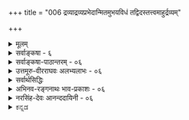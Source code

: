 +++
title = "006 द्रव्याद्रव्यप्रभेदान्मितमुभयविधं तद्विदस्तत्त्वमाहुर्द्रव्यम्"

+++
<details><summary>मूलम्</summary>

द्रव्याद्रव्यप्रभेदान्मितमुभयविधं तद्विदस्तत्त्वमाहुर्द्रव्यं द्वेधा विभक्तं जडमजडमिति प्राच्यमव्यक्तकालौ ।  
अन्त्यं प्रत्यक् पराक् च प्रथममुभयधा तत्र जीवेशभेदान्नित्या भूतिर्मतिश्चेत्यपरमिह जडामादिमां केचिदाहुः ॥ ६ ॥
</details>

<details><summary>सर्वाङ्कषा - ६</summary>

'उद्देशो लक्षणं परीक्षा च' इत्युक्तक्रमेण प्रथममुद्देशमाहद्रव्येत्यादिना । नाम्ना पदार्थसंकीर्तनम् उद्देशः । तस्य विभागपूर्वकत्वाद्विभागमाह - द्रव्येत्यादि । **तद्विदः** = तत्त्वविदः, तत्त्वं द्रव्याद्रव्यभेदात् उभयविधं **मितं** = प्रमितम् आहुः । तत्र द्रव्यं जडम्, अजडम् इति द्वेधा विभक्तम् । तत्र **प्राच्यम्** = आद्यम् तत्त्वार (अबाधितं वस्तु) 

द्रव्यम् (अवस्थाश्रयः) 

जडम् ( परत एव भासमानत्वम्) 

प्रकृतिः 

कालः 

अजडम् ( स्वतो भासमानत्वम्) 

प्रत्यक् 

पराक् 

(स्वस्मै भासमानत्वम्) (परस्मा एव भासमानत्वम्) 

जीवः ईश्वरः नित्यविभूतिः धर्मभूतज्ञानम् 

अद्रव्यम् (द्रव्याश्रितम्) 

सत्त्वम्, रज, तमः, शब्दः, स्पर्शः, रूपम्, 

रसः, गन्धः, संयोगः, शक्तिः 



[[10]]

अन्त्यं प्रत्यक् पराक् च प्रथममुभयधा तत्र जीवेशभेदात् 

नित्या भूतिर्मतिश्चेत्यपरमिह जडामादिमां केचिदाहुः ॥6॥ 

जडद्रव्यम् **अव्यक्तकालौ=अव्यक्तम्** = प्रकृतिः, कालश्च इति द्वेधा विभक्तम् । **अन्त्यम्** =अजडं द्रव्येभ् प्रत्यक् पराक् इति द्वेधा विभक्तम् । **प्रथमम्** = प्रत्यक् द्रव्यंम् **जीवेशभेदात्** = जीवः ईश्वरः इति भेदात् उभयथा विभक्तम्। **अपरं** = पराक् द्रव्यंम् नित्या भूतिः **मतिश्चेति** = 'नित्यविभूतिः ' 'धर्मभूतज्ञानम्' इति द्वेधा विभक्तम् । इह पराग्विषये, केचित् एकदेशिनः **आदिमाम्** = 'नित्या भूतिर्मतिश्चेत्यत्र आदिमांम् नित्यविभूतिं जडामाहुः । वस्तुतस्तु सा अजडैव । एतत्तत्त्वं स्वावसरे ( नायक. 62) विस्तरेण भविष्यति ॥ 

ननु कोऽयं विभागः 'द्रव्यम्, अद्रव्यम्' इति । एवं सति 'घटः, घटभिन्नश्चेति पदार्थो द्विविधः ' इत्यपि विभक्तुं शक्यम् । अतोऽकिञ्चित्करोऽयं विभागः (सा. वि.) इति चेत्, सहस्रसंवत्सरेभ्यः पूर्वतनां स्थितिं न जानन्नधिक्षिपसि त्वम् । देवेन स्वयं वृतैरप्याचायैरभिर्न नूतनः कश्चित्सिद्धान्तः प्रवर्तितः, किन्तु भगवद्रामानुजसिद्धान्तस्यैव स्थूणानिखनवत्स्थापनं कृतम् । भगवद्रामानुजैरपि न नूतनस्सिद्धान्तः प्राकाशि। प्राचीनं वृत्तिकारमतमेव नाथमुन्यादिसंमतं पुनः स्थापितम् । हैतुकैः किल बौद्धैः, तदनुयायिभिः निर्विशेषवादिभिश्च 'व्यासो हासपदीकृतः परिहृतः प्राचेतसचेतसः क्षिप्तः केलिशुकः शुकस्स च मुधा बाधाय बोधायनः ' ( यति. 65 ) इत्युक्तरीत्या श्रुतिस्मृतीतिहासपुराणादयो ग्रन्थाः भगवद्भभक्तिवर्धकाः अर्थशून्याः कृताः । सविशेषवादस्थापनार्थमेवागतं शारीरकसूत्रप्रस्थानमपि निर्विशेषपरं व्याख्यातम् । परमात्मनः गुणविग्रहविभूतयो निरस्ताः । निर्गुणत्वात् स्तुतिर्नष्टा, निराकारत्वात् ध्यानार्चनादिकं गतम्, निर्विशेषत्वात् भगवतो दयावात्सल्यादिकमुत्सारितम् । अतः जगदेव मार्गालाभात् दिग्भ्रान्तं यदाभूत्, तदा निर्विशेषवादप्रतिकोटितया सविशेषवादः सुदृढं स्थापनीयोऽभूत् । एतदर्थमेव श्रीभाष्यमवतारितं भगवद्रामानुजमुनिभिः । श्रीभाष्यस्य परमोद्देशः सविशेषवादस्थापनमेव । अत एव तैः स्वनिर्याणसमये श्रीभाष्याध्ययनाध्यापनमेव स्वशिष्यैः प्रथमकर्तव्यतयाऽऽदिष्टमिति तदीयचरित्रे प्राचीनैः स्पष्टमुदलेखि । एवं भगवद्रामानुजैस्सविशेषवादस्थापनेऽपि तत्समनन्तरकाल एव निस्तुलानामपौरुषेयवाणीनां बौद्धागमानां चाविशेषमेव पश्यता ज्ञानविज्ञानभेदमजानता बौद्धवासनावासितचेतसा केवलहैतुकेन खण्डनकारेण भस्मीकृते सर्वस्मिन्, वेदमार्ग एवार्थशून्ये सञ्जाते, केवलं श्रीभाष्यपठनेन को वा लाभः स्यात्! अतः प्रथमं भगवतः दयावात्सल्यादिकल्याणगुणेषु, ध्यानार्चनप्रणामाद्याचारेषु, भगवद्दिव्यमङ्गलमूर्तिषु च यदि श्रद्धापूर्विका मतिरावश्यकी, तर्हि 'ब्रह्म न निर्विशेषम्, किन्तु सविशेषमेव ' इति ब्रह्मणः सविशेषत्ववादः प्रथममाश्रयणीयः । विशेषाश्च ब्रह्मणि गुणविग्रहविभूतयः । ब्रह्मणः सगुणत्वेन स्तुतीनामर्थवत्ता, दिव्यमङ्गलविग्रहवत्त्वेन ध्यानार्चनप्रणामादीनामवकाशलाभः, नानाविधभगवद्वैभवानां परिचयेन 'एतां विभूति योगं च मम यो वेत्ति तत्त्वतः । सोऽविकम्प्येन योगेन युज्यते नात्र संशयः ॥ (गी.10-7) इत्युक्तक्रमेण भक्तियोगस्य पोषणं च भवति । एतत्त्रयमन्तरा साधनादिकं कथं भवेन्मनुजानाम् । अतः ब्रह्मणस्सविशेषवादे श्रद्धा प्रथममास्थेया । तद्दृष्ट्या 'द्रव्यम्, द्रव्याश्रितं चेत्येवं तत्त्वं द्विविधम्' इति प्रदर्शनार्थमेवैवं विभागः कृतः । एवं विभागेन को लाभः ? इति प्रश्नस्योत्तरं स्वयमेवाद्रव्यसरस्यारम्भे 

7. 

[[11]]

[ द्रव्यादीनां लक्षणानि ] 

तत्र द्रव्यं दशावत् प्रकृतिरिह गुणैस्सत्त्वपूर्वैरुपेता 



कालोऽब्दाद्याकृतिस्स्यादणुरवगतिमान् जीव ईशोऽन्य आत्मा । वक्ष्यत्याचार्यः । एवं ‘द्रव्यम्, गुणश्च' इत्येव कुतो न विभक्तमिति चेत्, गुणपदं साङ्केतिकं जातं पण्डि - तानाम् । गुणगुणिनोरभेदवादोऽपि केषाञ्चित् । अतस्सर्वथा द्रव्यप्रतिकोटिभूततया सर्वसंग्रहार्थमेव विभागः प्रादर्शि । तत्राद्रव्यपदेन नञ्तत्पुरुषस्थलेऽभावबोधो न न्याय्यः, किन्तु भाव एव विलक्षणः कश्चित् तत्र विवक्षित इति सूचितम् । अतश्च द्रव्यं द्रव्याश्रितं (गुणः) चेति तत्त्वं द्विविधमित्यर्थः । तेन च बहुषु स्थलेषु बह्वीनां समस्यानां परिहारो भवतीति तत्तत्प्रकरणे व्यक्तीक्रियते । अतोऽयं विभागः सविशेषवादसूचकतयाऽऽदृत इति नाव्यावर्तक इत्यवधेयम् । अधिकमद्रव्यसरे ॥ 

अत्रेदमवधेयम् – प्रत्यक्पराक्पदयोरर्थे अस्ति कश्चिद्विशेषः एतत्सिद्धान्ते । परमते प्रत्यगात्मा “परमात्मैव । सिद्धान्ते तु जीवेश्वरभेदस्य, जीवानां परस्परं भेदस्य च सत्यत्वाङ्गीकारात् सर्वेऽप्यात्मानः स्वस्वदृष्ट्या प्रत्यगात्मान एव; परबुद्ध्या तु 'त्वम्' 'सः' इत्यपि व्यवहारात् आत्मा परागपि भवति । अत एवाहमर्थो जडाsमिश्रित इत्यपि न । अयमर्थोऽग्रे (जीव. 7) विस्तरेण विचार्यते । अत एव ‘पराक्त्वम्' न जडत्वपर्यायम् । 'जडत्वम्' तु अस्वयंप्रकाशत्वम् । तच्च स्वयंप्रकाशे आत्मनि अन्यदृष्ट्यापि कथं स्यात् ? अतः परत एव भासमानत्वं जडत्वम् । स्वतो भासमानत्वम् अजडत्वम् । स्वतः स्वस्मै भासमानत्वं प्रत्यक्त्वम् । परस्मै स्वतः भासमानत्वं पराक्त्वम्, न तु परतो भासमानत्वम् । अथवा जडपर्यायः पराक्शब्दः अन्य एव, अजडसाधारणः पराक्शब्दः अन्य एव । अधिकं जीवसरे (7) भविष्यति ॥ ६ ॥
</details>


<details><summary>सर्वाङ्कषा-पाठान्तरम् - ०६</summary>

'उद्देशो लक्षणं परीक्षा च' इत्युक्तक्रमेण प्रथममुद्देशमाह - द्रव्येत्यादिना । नाम्ना पदार्थसंकीर्तनम् उद्देशः । तस्य विभागपूर्वकत्वाद्विभागमाह - द्रव्येत्यादि । तद्विदः = तत्त्वविदः, तत्त्वं द्रव्याद्रव्यप्रभेदात्‌ उभयविधं मितं = प्रमितम्‌ आहुः । तत्र द्रव्यं जडम्‌, अजडम्‌ इति द्वेधा विभक्तम्‌ । तत्र प्राच्यम्‌ = आद्यं जडद्रव्यम्‌ अव्यक्तकालौ = अव्यक्तम्‌ = प्रकृतिः, कालश्च इति द्वेधा विभक्तम्‌ । अन्त्यम्‌ = अजडं द्रव्यं प्रत्यक्‌ पराक्‌ इति द्वेधा विभक्तम्‌ । प्रथमम्‌ = प्रत्यक्‌ द्रव्यं जीवेशभेदात्‌ = जीवः ईश्वरः इति भेदात्‌ उभयथा विभक्तम्‌ । अपरं = पराक्‌ द्रव्यं नित्या भूतिः मतिश्चेति = 'नित्यविभूतिः' 'धर्मभूतज्ञानम्' इति द्वेधा विभक्तम्‌ । इह पराग्विषये, केचित्‌ एकदेशिनः आदिमाम्‌ = 'नित्या भूतिर्मतिश्चे'त्यत्र आदिमां नित्यविभूतिं जडामाहुः । वस्तुतस्तु सा अजडैव । एतत्तत्त्वं स्वावसरे (नायक. ६२) विस्तरेण भविष्यति ॥   
ननु कोऽयं विभागः 'द्रव्यम्‌, अद्रव्यम्‌' इति । एवं सति 'घटः, घटभिन्नश्चेति पदार्थो द्विविधः' इत्यपि विभक्तुं शक्यम्‌ । अतोऽकिञ्चित्करोऽयं विभागः (सा.वि.) इति चेत्‌, सहस्रसंवत्सरेभ्यः पूर्वतनां स्थितिं न जानन्नधिक्षिपसि त्वम्‌ । देवेन स्वयं वृतैरप्याचारर्यैरेभिर्न नूतनः कश्चित्सिद्धान्तः प्रवर्तितः, किन्तु भगवद्रामानुजसिद्धान्तस्यैव स्थूणानिखनवत्स्थापनं कृतम्‌ । भगवद्रामानुजैरपि न नूतनस्सिद्धान्तः प्राकाशि । प्राचीनं वृत्तिकारमतमेव नाथमुन्यादिसंमतं पुनः स्थापितम्‌ । हैतुकैः किल बौद्धैः, तदनुयायिभिः निर्विशेषवादिभिश्च 'व्यासो हासपदीकृतः परिहृतः प्राचेतसश्चेतसः क्षिप्तः केलिशुकः शुकस्स च मुधा बाधाय बोधायनः' (यति.६५) इत्युक्तरीत्या श्रुतिस्मृतीतिहासपुराणादयो ग्रन्थाः भगवद्भक्तिवर्धकाः अर्थशून्याः कृताः । सविशेषवादस्थापनार्थमेवागतं शारीरकसूत्रप्रस्थानमपि निर्विशेषपरं व्याख्यातम्‌ । परमात्मनः गुणविग्रहविभूतयो निरस्ताः । निर्गुणत्वात्‌ स्तुतिर्नष्टा, निराकारत्वात्‌ ध्यानार्चनादिकं गतम्‌, निर्विशेषत्वात्‌ भगवतो दयावात्सल्यादिकमुत्सारितम्‌ । अतः जगदेव मार्गालाभात्‌ दिग्भ्रान्तं यदाभूत्‌, तदा निर्विशेषवादप्रतिकोटितया सविशेषवादः सुदृढं स्थापनीयोऽभूत्‌ । एतदर्थमेव श्रीभाष्यमवतारितं भगवद्रामानुजमुनिभिः । श्रीभाष्यस्य परमोद्देशः सविशेषवादस्थापनमेव । अत एव तैः स्वनिर्याणसमये श्रीभाष्याध्ययनाध्यापनमेव स्वशिष्यैः प्रथमकर्तव्यतयाऽऽदिष्टमिति तदीयचरित्रे प्राचीनैः स्पष्टमुदलेखि । एवं भगवद्रामानुजैस्सविशेषवादस्थापनेऽपि तत्समनन्तरकाल एव निस्तुलानामपौरुषेयवाणीनां बौद्धागमानां चाविशेषमेव पश्यता ज्ञानविज्ञानभेदमजानता बौद्धवासनावासितचेतसा केवलहैतुकेन खण्डनकारेण भस्मीकृते सर्वस्मिन्‌, वेदमार्ग एवार्थशून्ये सञ्जाते, केवलं श्रीभाष्यपठनेन को वा लाभः स्यात्‌! अतः प्रथमं भगवतः दयावात्सल्यादिकल्याणगुणेषु, ध्यानार्चनप्रणामाद्याचारेषु, भगवद्दिव्यमङ्गलमूर्तिषु च यदि श्रद्धापूर्विका मतिरावश्यकी, तर्हि 'ब्रह्म न निर्विशेषम्‌, किन्तु सविशेषमेव' इति ब्रह्मणः सविशेषत्ववादः प्रथममाश्रयणीयः । विशेषाश्च ब्रह्मणि गुणविग्रहविभूतयः । ब्रह्मणः सगुणत्वेन स्तुतीनामर्थवत्ता, दिव्यमङ्गलविग्रहवत्त्वेन ध्यानार्चनप्रणामादीनामवकाशलाभः, नानाविधभगवद्वैभवानां परिचयेन 'एतां विभूतिं योगं च मम यो वेत्ति तत्त्वतः । सोऽविकम्प्येन योगेन युज्यते नात्र संशयः ॥' (गी.१०-७) इत्युक्तक्रमेण भक्तियोगस्य पोषणं च भवति । एतत्त्रयमन्तरा साधनादिकं कथं भवेन्मनुजानाम्‌ । अतः ब्रह्मणस्सविशेषवादे श्रद्धा प्रथममास्थेया । तद्दृष्ट्या 'द्रव्यम्‌, द्रव्याश्रितं चेत्येवं तत्त्वं द्विविधम्‌' इति प्रदर्शनार्थमेवैवं विभागः कृतः । एवं विभागेन को लाभः? इति प्रश्नस्योत्तरं स्वयमेवाद्रव्यसरस्यारम्भे वक्ष्यत्याचार्यः । एवं 'द्रव्यम्‌, गुणश्च' इत्येव कुतो न विभक्तमिति चेत्‌, गुणपदं साङ्केतिकं जातं पण्डितानाम्‌ । गुणगुणिनोरभेदवादोऽपि केषाञ्चित्‌ । अतस्सर्वथा द्रव्यप्रतिकोटिभूततया सर्वसंग्रहार्थमेव विभागः प्रादर्शि । तत्राद्रव्यपदेन नञ्तत्पुरुषस्थलेऽभावबोधो न न्याय्यः, किन्तु भाव एव विलक्षणः कश्चित्‌ तत्र विवक्षित इति सूचितम्‌ । अतश्च द्रव्यं द्रव्याश्रितं (गुणः) चेति तत्त्वं द्विविधमित्यर्थः । तेन च बहुषु स्थलेषु बह्वीनां समस्यानां परिहारो भवतीति तत्तत्प्रकरणे व्यक्तीक्रियते । अतोऽयं विभागः सविशेषवादसूचकतयाऽऽदृत इति नाव्यावर्तक इत्यवधेयम्‌ । अधिकमद्रव्यसरे ॥   
अत्रेदमवधेयम्‌ - प्रत्यक्पराक्पदयोरर्थे अस्ति कश्चिद्विशेषः एतत्सिद्धान्ते । परमते प्रत्यगात्मा परमात्मैव । सिद्धान्ते तु जीवेश्वरभेदस्य, जीवानां परस्परं भेदस्य च सत्यत्वाङ्गीकारात्‌ सर्वेऽप्यात्मानः स्वस्वदृष्ट्या प्रत्यगात्मान एव; परबुद्ध्या तु 'त्वम्‌' 'सः' इत्यपि व्यवहारात्‌ आत्मा परागपि भवति । अत एवाहमर्थो जडाजडमिश्रित इत्यपि न । अयमर्थोऽग्रे (जीव.७) विस्तरेण विचार्यते । अत एव 'पराक्त्वम्‌' न जडत्वपर्यायम्‌ । 'जडत्वम्‌' तु अस्वयंप्रकाशत्वम्‌ । तच्च स्वयंप्रकाशे आत्मनि अन्यदृष्ट्यापि कथं स्यात्‌? अतः परत एव भासमानत्वं जडत्वम्‌ । स्वतो भासमानत्वम् अजडत्वम्‌ । स्वतः स्वस्मै भासमानत्वं प्रत्यक्त्वम्‌ । परस्मै स्वतः भासमानत्वं पराक्त्वम्‌, न तु परतो भासमानत्वम्‌ । अथवा जडपर्यायः पराक्शब्दः अन्य एव, अजडसाधारणः पराक्शब्दः अन्य एव । अधिकं जीवसरे (७) भविष्यति   
(अत्र चित्रं योजनीयम्)  
॥ ६ ॥
</details>


<details><summary>उत्तमूरु-वीरराघवः अलभ्यलाभः - ०६</summary>

तत्त्वमुक्ताकलापनाम्नैव नानातत्त्वसद्भावः तत्त्वपदेन सामान्यलक्षणञ्च सूच्यते । तदेव नानात्वं सामान्यनिर्देशपूर्वकं विशदयति द्रव्येति । तद्विदः तत्त्वविदः यद्वा द्रव्याद्रव्यविदः तत्त्वं मितमाहुः द्रव्याद्रव्यभेदात् द्विविधञ्चाहुः । आहुरित्यस्य उपरि प्रतिवाक्यमन्वयः । द्रव्यं जडमजडमिति द्वेधा विभक्तमाहुः । प्राच्यं जडमव्यक्तकालावाहुः । अन्त्यमजडं प्रत्यङ् पराक् चाहुः । तत्र प्रथमं प्रत्यक् जीवेशभेदादुभयथा आहुः । तत्रापरं परागपि नित्यविभूतिर्मतिश्चेत्युभयथा आहुः । तत्राऽऽदिमां नित्यभूतिं एकदेशिनो जडामाहुः । तदा जडत्रैविध्यं पराच एकविधत्वञ्च भाज्यम् । तच्च प्रमाणस्वारस्यदर्शिनामस्माकं नेष्टमित्यर्थः । मितमित्यस्य सामान्यतः निश्चितमित्यर्थे अतत्त्वसाधारण्यात् तत्त्वपदार्थता न स्यादिति प्रमितमित्यर्थवर्णनम् । प्रमितत्वं सामान्यधर्मः । ननु प्रमितत्वमप्येकं तत्त्वम् । तत्र कथं प्रमितत्वम् । स्वस्मिन् स्ववृत्त्ययोगात् । अवृत्तौ, कथं स सामान्यधर्मः । प्रमिततात्वेन रूपेण सामान्यतेति चेत्, एवं सति प्रमितत्वे प्रमितत्वं तत्रान्यत् प्रमितत्वं तत्रान्यत् तदित्येवमनवस्थेत्यत्राह स्वपरेति । प्रमितत्वं नाम विषये प्रमासंयोगः । तस्य प्रमायां विषये च स्वरूपमेव संबन्धः । तत्र नामवस्था । सैव प्रमा विषयव्यवहारं स्वव्यवहारं विषये स्वसंयोगव्यवहारञ्चापादयति ॥ तस्मिन् प्रमितत्वे स्यकीयपरकीयज्ञानान्तरवेद्यत्वमपि संभवतीत्यनवस्थेति चेत् - तस्यापि ज्ञानान्तरीयस्वरूपात्मकसंबन्धरूपतया नाधिकपदार्थकल्पनेति भावः । साधर्म्येति । अस्य वैधर्म्यरूपत्वं न भवति । लोके अप्रमितवस्त्वभावात् । व्यावर्तकत्वं हि लक्षणधर्मः; तदत्र नास्तीति भावः । पक्षान्तरमाह निर्दिष्टेति । निर्दिष्टपदं लक्ष्यर्थकम् । सर्वलक्ष्यवृत्तित्वे स्वति लक्ष्येतरवृत्तिरहितत्वं लक्षणलक्षणम् । वृत्तिः आधेयता; तद्रहितत्वम् । न च प्रकृते लक्ष्येतपप्रसिद्ध्या लक्षणमिदमनन्वितमिति वाच्यम् - इतरवृत्ति(भेदवद्वृत्ति)त्यसंबन्धेन लक्ष्याभावस्यैवोत्तरदलार्थत्वात् मितत्वरूपधर्मे तेन संबन्धेन घटादिवैशिष्ट्ये सत्यपि सामान्यतः लक्ष्यभूततत्त्ववैशिष्ट्यस्य दुर्वचतया तेन व्यधिकरणसंबन्धेन तत्त्वाभावसत्त्वात् । यद्वा स्वाश्रयभिन्नवृत्तिप्रकृतलक्षणको यो यो धर्मः तद्भिन्नप्रयतलक्ष्यतावच्छेदमधर्मकत्वं द्वितीयदलार्थः । घटत्पादिकं स्वपदग्राह्यम् । तत्त्वपदव्यवहार्यत्वं तु न तथा । अथवा लक्षणे व्याप्यत्वकथनात् लक्ष्यतायच्छेदके व्यापकत्वसिद्ध्या स्वव्यापकलक्ष्यतावच्छेदकव्यापकत्वं लक्षणलक्षणम् । तदिहाक्षतमिति ।   
ननु षट्पदार्थी सप्तपदार्थी षोडशपदार्थीत्येवं तत्र तत्र विभागे सति कथं द्वये सर्गन्तर्भाव इत्यत्राह अत्रेति । तत् तद्भिन्नञ्चेति विभागे तृतीयकोटिर्न भवति । यथा भावोऽभावश्चेति सर्वप्रभेयविभागे । तदुक्तम्, 'परस्परविरोधे हि न प्रकारान्तरस्थितिः' इति । परं तु अस्मत्पक्षे अभावस्य भावेऽन्तर्भावात् तथा विभागो नेष्टः । न च नीलपीतादिवत् परस्परविरोधः; किन्तु तत्प्रतियोगिकाभावरूपत्वेन । ननु अद्रव्यत्वं द्रव्यभेदः । द्रव्यत्वञ्च जातिर्नेष्यते । तथाच अद्रव्यत्वं पृथिवीभिन्नत्वजलभिन्नत्वादिरूपमेव । तत्रैकस्याद्रव्यत्वस्य विवक्षायां द्रव्यमेवान्यत् अद्रव्यं तृतीयं भवतीति नीलपीतादितौल्यात् कथं द्वेधमेवेत्यत्राह द्रव्यत्वात्यन्तेति । तत्र द्रव्यं दशावदिति सामान्यलक्षणस्य वक्ष्यमाणत्वात् जात्यस्वीकारेऽपि तत्सामान्याभाव एवाद्रव्यत्वमिति न दोष इति भावः । लक्ष्यत इति । अव्यक्तपदं विशेषणोपलक्षणसाधारण्येन अव्यक्तत्वावस्थाश्रय इत्यर्थकम् । अतो व्यक्तव्यवच्छेदो नेति भावः । पृथक् व्यक्तवचनं हि अन्यद्रव्यत्व एव भवति । परस्मा एवेति । एकप्रत्यग्द्रव्यस्य अन्यप्रत्यग्द्रव्यं प्रति (आत्मान्तरं प्रति)धर्मभूतज्ञानेन भासमानत्वात् पराक्त्वापत्तौ विमागव्याघातः स्यात् । अत एवकारः । तथा च स्वस्मै अप्रकाशमानत्वं प्रकाशफलित्वानाश्रयत्वं पराक्त्वम् ॥ ६ ॥
</details>


<details><summary>सर्वार्थसिद्धिः</summary>

अथ निरूप्यमर्थजातं साधर्म्यवैधर्म्यभेदैस्संगृह्य विभज्य च निर्दिशति - द्रव्येति । अत्र तत्त्वमिति पदार्थमात्रोक्तिः । मितं - प्रमितम् । तथात्वं च सर्वसाधारणम् । तदपि हि सामान्यतः प्रमितम् । अन्ततस्स्वपरनिर्वाहान्नानवस्था । इदं च साधर्म्योक्तिमात्रं व्यवच्छेद्याभावेन लक्षणत्वासिद्धेरित्येके । निर्दिष्टव्यापित्वे सति तदन्यवृत्ति(रहितत्वा)विरहाल्लक्षणमपि स्यादित्यन्ये । बाह्यकुदृष्टिव्यावृत्तास्तद्विदः । अत्र तत्तदन्यरूपेण विभागेषु न नीलपीतादिवत्कोट्यन्तरावकाशः । द्रव्यत्वात्यन्ताभाववत्त्वरूपेण तदन्यत्वस्य विवक्षितत्वाद्द्रव्यलक्षणं वक्ष्यति । जडमिह स्वगोचरज्ञानत एव प्रकाशमानम् । अव्यक्तशब्देन व्यक्तमपि लक्ष्यते तदनन्यद्रव्यत्वज्ञापनार्थम् । प्रत्यक् - स्वस्मै भासमानम् । पराक् - परस्मा एव भासमानम् । भूतिर्विभूतिः, स्वातिशयाधानार्थं नियन्तव्यद्रव्यम् । नित्या भूतिरिति नित्यप्राचुर्यतश्शुद्धसत्त्वमुपलक्ष्यते । इहादिमां - नित्यभूतिम् । केचिज्जडामाहुरिति सयूथ्यमतभेदोक्तिः ॥ ६ ॥ इति द्रव्यविभागः ॥
</details>


<details><summary>अभिनव-रङ्गनाथः भाव-प्रकाशः - ०६</summary>

\*१ प्रमितमिति - द्रव्याद्रव्ययोरेकजातीयप्रमाविषयत्वोक्त्या निर्विकल्पकमेकमेव प्रमा न तु विकल्पः । निर्विकल्पके धर्मी भासते सविकल्पके च धर्माः । अतो धर्मिमात्रमेव परमार्थसदिति वैभाषिककुसृतेर्नावकाश इति सूचितम् । विवेचयिष्यते चेदमुपरिष्टात् । एतन्न्यायेन च न ब्रह्मगुणापलाप इति स्पष्टं निर्विकल्पकवादे ॥  
\*२ तदन्यवृत्तिरहितत्वादिति - सिद्धान्ते भावान्तराभावपक्षाङ्गीकारेण तदन्यस्याप्रसिद्धावपि न क्षतिः । विवेचयिष्यते चैतदग्रे ॥  
द्रव्यं द्वेधेति - अथवा द्रव्यं द्विविधं आत्मानात्मभेदात् । त्रेधा वा भोक्तृभोग्यनियन्तृश्रुत्यनुसारात् । षोढा वा - त्रिगुणकालजीवेश्वरशुद्धसत्वमतिभेदात् । एकं वा इतरविशिष्टं प्राधान्यतः परं ब्रह्म; मुमुक्षुभिः प्रकर्षेण मेयत्वश्रुतेः इति न्यायपरिशुद्धिः । अशेषचिदचित्प्रकारं ब्रह्मैकमेव तत्वं । तदन्तर्गतं च सर्वं द्रव्याद्रव्यात्मना विभक्तं इति न्यायासिद्धाञ्जनम् ।  
\*२ द्रव्यत्वात्यन्ताभाववत्त्वरूपेणेति - एतेन प्रतियोगिमत्ताविरोधित्वं सूचितम् । 'वस्त्वन्तरगतासाधारणविरोधिधर्म एव समानाधिकरणव्यधि-करणनिषेधभेदेनान्योन्याभावोऽत्यन्ताभावश्च' इति तात्पर्यचन्द्रिकासूक्तिरत्रानुसन्धेया ॥ ६ ॥
</details>


<details><summary>नरसिंह-देवः आनन्ददायिनी - ०६</summary>

ननु निरूपणे प्रवृत्तस्य तत्वविभागकरणमसङ्गतमित्यत्राह - अथ निरूप्यमिति । निरूपणसौकर्याय विभागः कृत इति भावः ।  
तदपीति - प्रमितत्वमित्यर्थः । ननु प्रमितत्वेऽपि प्रमितत्वे अनवस्थेत्यत्राह - अन्तत इति । ननु प्रमितत्वस्य लक्षणत्वं नोपपद्यते इतराप्रसिद्धावितरभेदासाधकत्वादित्यत्राह - इदं चेति । न्यावर्तकत्वाभावेऽपि व्यवहारप्रयोजकत्वाभिप्रायेणाह - निर्दिष्टेति - निर्दिष्टं - लक्ष्ययम् । लक्ष्यनिष्ठात्यन्ताभावाप्रतियोगित्वं तद्व्यापित्वम् । तदन्यवृत्तित्वनिषेधश्च निर्दिष्टत्वरूपलक्ष्य-तावच्छेदकव्याप्यत्वम् । तेन तदन्यस्याप्रसिद्ध्या तत्प्रयुक्तदोषानवकाशः । केचित्तु - निर्दिष्टं -स्वलक्ष्यम् । स्वलक्ष्यव्यापकत्वे सति तदन्यनिष्ठत्वं तत्तदतिव्यापकेषु प्रसिद्धं प्रकृते निषिध्यते; यथा स्वोपादानगोचरजन्यकृतिजन्यान्यत्वमित्यत्रेत्याहुः ॥  
ननु द्रव्यान्यत्वं द्रव्यस्याप्यस्ति घटस्य पटादन्यत्वात् । तथा च तदन्यरूपेण विभागे नीलपीतादिवत् कोट्यन्तरमस्त्येवेत्यत आह - द्रव्यत्वात्यन्ताभाववत्त्वरूपेणेति । स्वगोचरं स्वभिन्नमेव; भेदनिबन्धनत्वाद्विषयविषयिभावस्येति भावः ॥ ६ ॥  
इति द्रव्याद्रव्यविभागः ॥
</details>

<details><summary>ಕನ್ನಡ</summary>

तत्त्वत्रयज्ञानक्कॆ तळहदियागिरुव तत्वविभागवन्नु प्रदर्शिसु- तारॆ तत्त्व द्रव्याद्रव्य प्रभेदात् उभयविधं मितं तद्विदः आहुः-तत्त्ववु द्रव्य मत्तु अद्रव्यवॆम्ब भेददिन्द ऎरडु विधवॆन्दु निश्चितवागिदॆ ऎन्दु तत्त्ववन्नरितवरु हेळुत्तारॆ. द्रव्यं जड,अजडं इति द्वेधा विभक्तं इदरल्लि द्रव्यवु जड मत्तु अजडवॆन्दु ऎरडु विधवागि वर्गिकरिसल्पट्टिदॆ. प्राच्यं अव्यक्तकालौ मॊदलनॆयदाद जड वर्गवु प्रकृति, काल ऎन्दु ऎरडुविध वागुत्तदॆ. अन्नं प्रत्यक् सराज् च ऎरडनॆय अजडवर्गवु प्रत्यक् मत्तु पराक् ऎन्दु ऎरडु विध. तत्र प्रथमं जीवेशभेदात् उभयथा-अदरल्लि मॊदलनॆयदाद प्रत्यग्‌वर्ग जीव मत्तु ईश्वर ऎम्ब भेददिन्द ऎरडु विध. अपरमपि नित्या भूति- मतिश्चिति उभयथा मत्तॊन्दाद पराग्‌वर्गवू नित्यविभूति धर्मभूतज्ञानवॆन्दु ऎरडु विध. केचित् आदिमां जडां आहुः ई सिद्धान्तक्कॆ सेरिद एकदेशिगळाद कॆलवरु मॊदलनॆयदाद नित्यविभूतियन्नु जडवॆन्दु हेळुत्तारॆ. 

तम्म (अबाधित वस्तु) 

द्रव्य 

(अवस्था (परिणामा)श्रय) 

अद्रव्य (द्रव्याश्रित) 

जड 

अजड 

सरजस्, तमस् 

शब्द, स्पर्श, रूप,रस 

(परत एव भासमान) 

प्रकृति 

काल 

(स्वतो भासमान) गन्ध संयोग,शक्ति. 

पराक् (परस्मा एव भासमान) 

प्रत्यक् (स्व भासमान) 

जीव 

क नित्यविभूति धर्मभूतज्ञान 

ईश्वर 

द्रव्यादिगळ लक्षणवन्नु मुन्दिन श्लोकदल्लि हेळलागिदॆ.

अबाधितवाद वस्तुवे तत्त्व, हग्गदल्लि हावुभ्रमॆ बन्दाग अनन्तर- कालदल्लि इदु हावल्ल, हग्ग' ऎम्ब बाधज्ञान बरुवुदरिन्द रज्जु सर्प अतत्त्व, हीगॆ बाधज्ञान यावुदक्कॆ बरुवुदिल्लवो अदु तत्त्व. आदरू इदु सत्यद पर्यायवल्ल; अदक्किन्तलू व्यापकवाद अर्थवन्नुळ्ळद्दु. 

परत एव भासमान जड, घटादिवस्तुगळ इरुविकॆगॆ नम्म ज्ञानवे प्रमाण. आदरॆ 'नानु' ऎम्ब आत्मनु तन्न इरुविकॆगॆ बेरॆ प्रमाणवन्नु अपेक्षिसुवुदिल्ल. आदुदरिन्द घटादिगळु जड, आत्मादिगळु अजड अथवा स्वप्रकाश, परतः भासमान, पर भासमान ऎम्ब ऎरडक्कू; स्वतः भासमान, स्व भासमान ऎम्ब ऎरडक्कू महदन्तरविदॆ॥६॥ 

</details>
